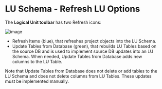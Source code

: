 # LU Schema - Refresh LU Options

The **Logical Unit toolbar** has two Refresh icons:

![image](https://k2vacademy.s3.eu-west-2.amazonaws.com/Fabric/1_LU_Schema_and_Overview/1.18_lu_schema_refresh_options/1.18_LU_Schema_Refresh_Icons.png)

* Refresh Items (blue), that refreshes project objects into the LU Schema. 
* Update Tables from Database (green), that rebuilds LU Tables based on the source DB and is used to implement source DB updates into an LU Schema. When needed, Update Tables from Database adds new columns to the LU Table. 

Note that Update Tables from Database does not delete or add tables to the LU Schema and does not delete columns from LU Tables. These updates must be implemented  manually. 
